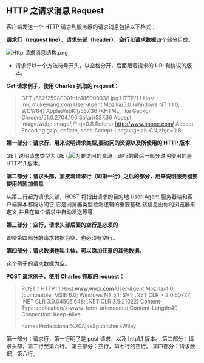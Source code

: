 ## HTTP 之请求消息 Request

客户端发送一个 HTTP 请求到服务器的请求消息包括以下格式：

**请求行（request line）**、**请求头部（header）**、**空行**和**请求数据**四个部分组成。

![Http 请求消息结构.png](http://www.runoob.com/wp-content/uploads/2013/11/2012072810301161.png)

- 请求行以一个方法符号开头，以空格分开，后面跟着请求的 URI 和协议的版本。

**Get 请求例子，使用 Charles 抓取的 request：**

> GET /562f25980001b1b106000338.jpg HTTP/1.1
> Host img.mukewang.com
> User-Agent Mozilla/5.0 (Windows NT 10.0; WOW64) AppleWebKit/537.36 (KHTML, like Gecko) Chrome/51.0.2704.106 Safari/537.36
> Accept image/webp,image/_,_/\*;q=0.8
> Referer http://www.imooc.com/
> Accept-Encoding gzip, deflate, sdch
> Accept-Language zh-CN,zh;q=0.8

**第一部分：请求行，用来说明请求类型,要访问的资源以及所使用的 HTTP 版本.**

GET 说明请求类型为 GET,![](./562f25980001b1b106000338.jpg)为要访问的资源，该行的最后一部分说明使用的是 HTTP1.1 版本。

**第二部分：请求头部，紧接着请求行（即第一行）之后的部分，用来说明服务器要使用的附加信息**

从第二行起为请求头部，HOST 将指出请求的目的地.User-Agent,服务器端和客户端脚本都能访问它,它是浏览器类型检测逻辑的重要基础.该信息由你的浏览器来定义,并且在每个请求中自动发送等等

**第三部分：空行，请求头部后面的空行是必须的**

即使第四部分的请求数据为空，也必须有空行。

**第四部分：请求数据也叫主体，可以添加任意的其他数据。**

这个例子的请求数据为空。

**POST 请求例子，使用 Charles 抓取的 request：**

> POST / HTTP1.1
> Host:www.wrox.com
> User-Agent:Mozilla/4.0 (compatible; MSIE 6.0; Windows NT 5.1; SV1; .NET CLR > 2.0.50727; .NET CLR 3.0.04506.648; .NET CLR 3.5.21022)
> Content-Type:application/x-www-form-urlencoded
> Content-Length:40
> Connection: Keep-Alive
>
> name=Professional%20Ajax&publisher=Wiley

第一部分：请求行，第一行明了是 post 请求，以及 http1.1 版本。
第二部分：请求头部，第二行至第六行。
第三部分：空行，第七行的空行。
第四部分：请求数据，第八行。
